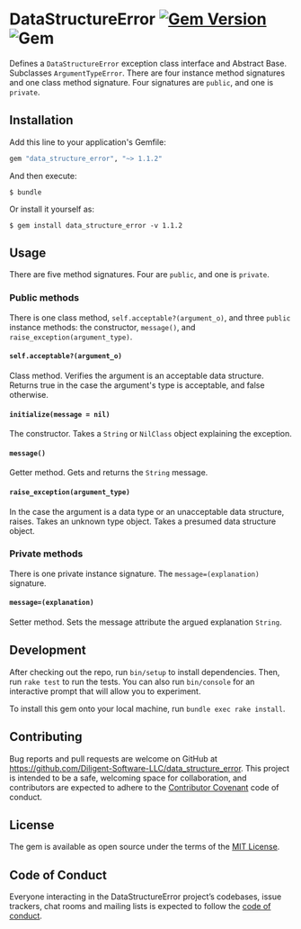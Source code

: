# DataStructureError [![Gem Version](https://badge.fury.io/rb/data_structure_error.svg)](https://badge.fury.io/rb/data_structure_error) ![Gem](https://img.shields.io/gem/dt/data_structure_error)
Defines a `DataStructureError` exception class interface and Abstract Base. 
Subclasses `ArgumentTypeError`. There are four instance method signatures and 
one class method signature. Four signatures are `public`, and one is `private`. 

## Installation

Add this line to your application's Gemfile:

```ruby
gem "data_structure_error", "~> 1.1.2"
```

And then execute:

    $ bundle

Or install it yourself as:

    $ gem install data_structure_error -v 1.1.2

## Usage
There are five method signatures. Four are `public`, and one is `private`.

### Public methods
There is one class method, `self.acceptable?(argument_o)`, and three `public` 
instance methods: the constructor, `message()`, and `raise_exception(argument_type)`.

#### `self.acceptable?(argument_o)`

Class method. Verifies the argument is an acceptable data structure. Returns 
true in the case the argument's type is acceptable, and false otherwise.

#### `initialize(message = nil)`
The constructor. Takes a `String` or `NilClass` object explaining the exception.

#### `message()`
Getter method. Gets and returns the `String` message.

#### `raise_exception(argument_type)`
In the case the argument is a data type or an unacceptable data structure, 
raises. Takes an unknown type object. Takes a presumed data structure object.

### Private methods
There is one private instance signature. The `message=(explanation)` signature.

#### `message=(explanation)`
Setter method. Sets the message attribute the argued explanation `String`.

## Development

After checking out the repo, run `bin/setup` to install dependencies. Then, 
run `rake test` to run the tests. You can also run `bin/console` for an 
interactive prompt that will allow you to experiment.

To install this gem onto your local machine, run `bundle exec rake install`. 

## Contributing

Bug reports and pull requests are welcome on GitHub at 
https://github.com/Diligent-Software-LLC/data_structure_error. This project is
 intended 
to be a safe, welcoming space for collaboration, and contributors are expected 
to adhere to the [Contributor Covenant](http://contributor-covenant.org) code 
of conduct.

## License

The gem is available as open source under the terms of the 
[MIT License](https://opensource.org/licenses/MIT).

## Code of Conduct

Everyone interacting in the DataStructureError project’s codebases, issue
 trackers, chat rooms and mailing lists is expected to follow the 
 [code of conduct](https://github.com/Diligent-Software-LLC/data_structure_error/blob/master/CODE_OF_CONDUCT.md).
